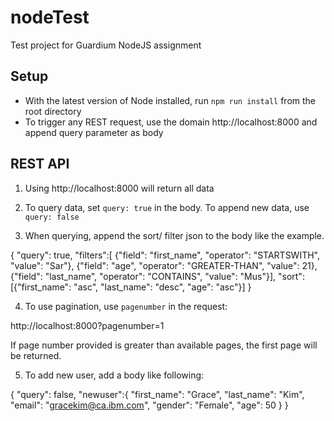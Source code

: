 # nodeTest
Test project for Guardium NodeJS assignment

## Setup
* With the latest version of Node installed, run  `npm run install` from the root directory
* To trigger any REST request, use the domain http://localhost:8000 and append query parameter as body 

## REST API
1. Using http://localhost:8000 will return all data

2. To query data, set `query: true` in the body. To append new data, use `query: false`

3. When querying, append the sort/ filter json to the body  like the example.

{
	"query": true,
	"filters":[
		{"field": "first_name", "operator": "STARTSWITH", "value": "Sar"},
		{"field": "age", "operator": "GREATER-THAN", "value": 21},
		{"field": "last_name", "operator": "CONTAINS", "value": "Mus"}],
	"sort": [{"first_name": "asc", "last_name": "desc", "age": "asc"}] 
}



4. To use pagination, use `pagenumber` in the request:

http://localhost:8000?pagenumber=1

If page number provided is greater than available pages, the first page will be returned.


5. To add new user, add a body like following: 

{
	"query": false,
	"newuser":{
        "first_name": "Grace",
        "last_name": "Kim",
        "email": "gracekim@ca.ibm.com",
        "gender": "Female",
        "age": 50
	} 
}
